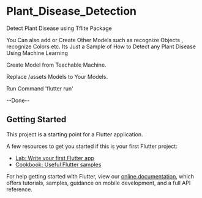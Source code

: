 # Plant_Disease_Detection

Detect Plant Disease using Tflite Package

You Can also add or Create Other Models such as recognize Objects , recognize Colors etc.
Its Just a Sample of How to Detect any Plant Disease Using Machine Learning 

Create Model from Teachable Machine.

Replace /assets Models to Your Models.

Run Command  'flutter run'

--Done--


## Getting Started

This project is a starting point for a Flutter application.

A few resources to get you started if this is your first Flutter project:

- [Lab: Write your first Flutter app](https://flutter.dev/docs/get-started/codelab)
- [Cookbook: Useful Flutter samples](https://flutter.dev/docs/cookbook)

For help getting started with Flutter, view our
[online documentation](https://flutter.dev/docs), which offers tutorials,
samples, guidance on mobile development, and a full API reference.

